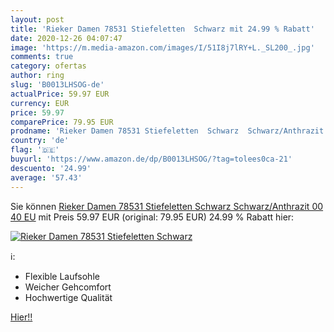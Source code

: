 ```yaml
---
layout: post
title: 'Rieker Damen 78531 Stiefeletten  Schwarz mit 24.99 % Rabatt'
date: 2020-12-26 04:07:47
image: 'https://m.media-amazon.com/images/I/51I8j7lRY+L._SL200_.jpg'
comments: true
category: ofertas
author: ring
slug: 'B0013LHSOG-de'
actualPrice: 59.97 EUR
currency: EUR
price: 59.97
comparePrice: 79.95 EUR
prodname: 'Rieker Damen 78531 Stiefeletten  Schwarz  Schwarz/Anthrazit 00   40 EU'
country: 'de'
flag: '🇩🇪'
buyurl: 'https://www.amazon.de/dp/B0013LHSOG/?tag=tolees0ca-21'
descuento: '24.99'
average: '57.43'
---
```


Sie können [Rieker Damen 78531 Stiefeletten  Schwarz  Schwarz/Anthrazit 00   40 EU](https://www.amazon.de/dp/B0013LHSOG/?tag=tolees0ca-21) mit Preis 59.97 EUR (original: 79.95 EUR) 24.99 % Rabatt hier:

[![Rieker Damen 78531 Stiefeletten  Schwarz](https://m.media-amazon.com/images/I/51I8j7lRY+L._SL200_.jpg)](https://www.amazon.de/dp/B0013LHSOG/?tag=tolees0ca-21)

ℹ️:

- Flexible Laufsohle
- Weicher Gehcomfort
- Hochwertige Qualität

[Hier!!](https://www.amazon.de/dp/B0013LHSOG/?tag=tolees0ca-21)
